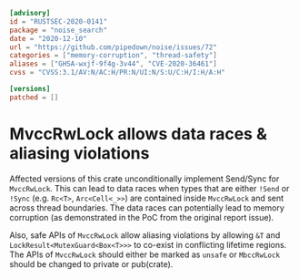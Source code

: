```toml
[advisory]
id = "RUSTSEC-2020-0141"
package = "noise_search"
date = "2020-12-10"
url = "https://github.com/pipedown/noise/issues/72"
categories = ["memory-corruption", "thread-safety"]
aliases = ["GHSA-wxjf-9f4g-3v44", "CVE-2020-36461"]
cvss = "CVSS:3.1/AV:N/AC:H/PR:N/UI:N/S:U/C:H/I:H/A:H"

[versions]
patched = []
```

# MvccRwLock allows data races & aliasing violations

Affected versions of this crate unconditionally implement Send/Sync for `MvccRwLock`.
This can lead to data races when types that are either `!Send` or `!Sync` (e.g. `Rc<T>`, `Arc<Cell<_>>`) are contained inside `MvccRwLock` and sent across thread boundaries. The data races can potentially lead to memory corruption (as demonstrated in the PoC from the original report issue).

Also, safe APIs of `MvccRwLock` allow aliasing violations by allowing `&T` and `LockResult<MutexGuard<Box<T>>>` to co-exist in conflicting lifetime regions. The APIs of `MvccRwLock` should either be marked as `unsafe` or `MbccRwLock` should be changed to private or pub(crate).

